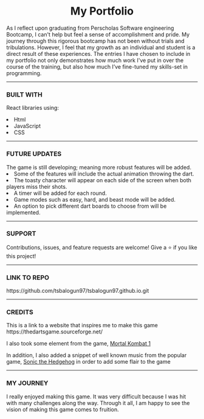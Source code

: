  <!-- explanations of the technologies used, the approach taken, a link to your live site, installation instructions, unsolved problems, -->

<h1 align="center">My Portfolio</h1>
As I reflect upon graduating from Perscholas Software engineering Bootcamp, I can't help but feel a sense of accomplishment and pride. My journey through this rigorous bootcamp has not been without trials and tribulations. However, I feel that my growth as an individual and student is a direct result of these experiences. The entries I have chosen to include in my portfolio not only demonstrates how much work I've put in over the course of the training, but also how much I’ve fine-tuned my skills-set in programming.

<hr>

<h3>BUILT WITH</h3>
<p>React libraries using:</p>
<li>Html</li>
<li>JavaScript</li>
<li>CSS</li>


<hr>


<h3>FUTURE UPDATES</h3>
The game is still developing; meaning more robust features will be added.
<li>Some of the features will include the actual animation throwing the dart.</li> 
<li>The toasty character will appear on each side of the screen when both players miss their shots.</li> 
<li>A timer will be added for each round.</li> 
<li>Game modes such as easy, hard, and beast mode will be added.</li>
<li>An option to pick different dart boards to choose from will be implemented.</li> 

<hr>

<h3>SUPPORT</h3>
Contributions, issues, and feature requests are welcome!
Give a ⭐️ if you like this project!

<hr>

<h3>LINK TO REPO</h3>
https://github.com/tsbalogun97/tsbalogun97.github.io.git

<hr>

<h3>CREDITS</h3>
This is a link to a website that inspires me to make this game https://thedartsgame.sourceforge.net/ 


I also took some element from the game, [Mortal Kombat 1](https://www.youtube.com/watch?v=JBGpEXbPhms)

In addition, I also added a snippet of well known music from the popular game, [Sonic the Hedgehog](https://www.youtube.com/watch?v=Gsa_4s3CjmI) in order to add some flair to the game

<hr>

<h3>MY JOURNEY</h3>
I really enjoyed making this game. It was very difficult because I was hit with many challenges along the way. Through it all, I am happy to see the vision of making this game comes to fruition. 


